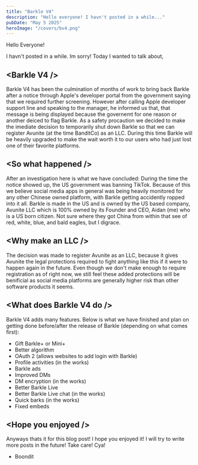 ```yaml
---
title: "Barkle V4"
description: "Hello everyone! I havn't posted in a while..."
pubDate: "May 5 2025"
heroImage: "/covers/bv4.png"
---
```


Hello Everyone!

I havn't posted in a while. Im sorry! Today I wanted to talk about,
## \<Barkle V4 /\>

Barkle V4 has been the culmination of months of work to bring back Barkle after a notice through Apple's developer portal from the government saying that we required further screening. However after calling Apple developer support line and speaking to the manager, he informed us that, that message is being displayed because the governemt for one reason or another deiced to flag Barkle. As a safety procaution we decided to make the imediate decision to temporarily shut down Barkle so that we can register Avunite (at the time BanditCo) as an LLC. During this time Barkle will be heavily upgraded to make the wait worth it to our users who had just lost one of their favorite platforms.

## \<So what happened /\>
After an investigation here is what we have concluded:
During the time the notice showed up, the US government was banning TikTok. Because of this we believe social media apps in general was being heavily monitored for any other Chinese owned platform, with Barkle getting accidently ropped into it all. Barkle is made in the US and is owned by the US based company, Avunite LLC which is 100% owned by its Founder and CEO, Aidan (me) who is a US born citizen. Not sure where they got China from within that see of red, white, blue, and bald eagles, but I digrace.

## \<Why make an LLC /\>
The decision was made to register Avunite as an LLC, because it gives Avunite the legal protections required to fight anything like this if it were to happen again in the future. Even though we don't make enough to require registration as of right now, we still feel these added protections will be benificial as social media platforms are generally higher risk than other software products it seems.

## \<What does Barkle V4 do /\>
Barkle V4 adds many features. Below is what we have finished and plan on getting done before/after the release of Barkle (depending on what comes first):

- Gift Barkle+ or Mini+
- Better algorithm
- OAuth 2 (allows websites to add login with Barkle)
- Profile activities (in the works)
- Barkle ads
- Improved DMs
- DM encryption (in the works)
- Better Barkle Live
- Better Barkle Live chat (in the works)
- Quick barks (in the works)
- Fixed embeds

## \<Hope you enjoyed /\>
Anyways thats it for this blog post! I hope you enjoyed it! I will try to write more posts in the future! Take care! Cya!
- Boondit
